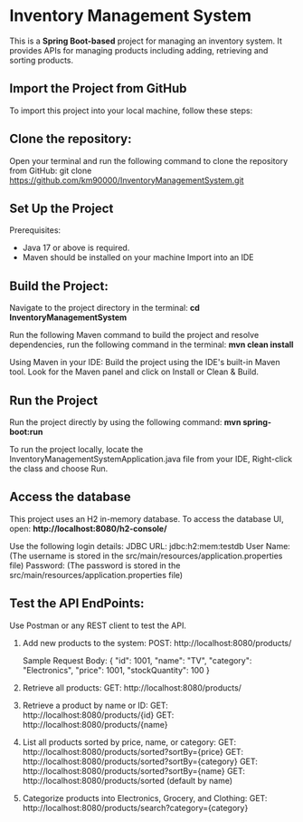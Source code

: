 # Inventory Management System
This is a **Spring Boot-based** project for managing an inventory system. It provides APIs for managing products including adding, retrieving and sorting products.

## Import the Project from GitHub
To import this project into your local machine, follow these steps:

## Clone the repository:
Open your terminal and run the following command to clone the repository from GitHub:
git clone https://github.com/km90000/InventoryManagementSystem.git

## Set Up the Project
Prerequisites:
- Java 17 or above is required.
- Maven should be installed on your machine
Import into an IDE

## Build the Project:
Navigate to the project directory in the terminal:
**cd InventoryManagementSystem**

Run the following Maven command to build the project and resolve dependencies, run the following command in the terminal:
**mvn clean install**

Using Maven in your IDE:
Build the project using the IDE's built-in Maven tool. Look for the Maven panel and click on Install or Clean & Build.

## Run the Project
Run the project directly by using the following command:
**mvn spring-boot:run**

To run the project locally, locate the InventoryManagementSystemApplication.java file from your IDE, Right-click the class and choose Run.


## Access the database
This project uses an H2 in-memory database.
To access the database UI, open:
**http://localhost:8080/h2-console/**

Use the following login details:
JDBC URL: jdbc:h2:mem:testdb
User Name: (The username is stored in the src/main/resources/application.properties file)
Password: (The password is stored in the src/main/resources/application.properties file)


## Test the API EndPoints:
Use Postman or any REST client to test the API.

1. Add new products to the system:
   POST: http://localhost:8080/products/
   
   Sample Request Body:
   {
    "id": 1001,
    "name": "TV",
    "category": "Electronics",
    "price": 1001,
    "stockQuantity": 100
    }

3. Retrieve all products:
   GET: http://localhost:8080/products/

4. Retrieve a product by name or ID:
   GET: http://localhost:8080/products/{id}
   GET: http://localhost:8080/products/{name}

5. List all products sorted by price, name, or category:
   GET: http://localhost:8080/products/sorted?sortBy={price}
   GET: http://localhost:8080/products/sorted?sortBy={category}
   GET: http://localhost:8080/products/sorted?sortBy={name}
   GET: http://localhost:8080/products/sorted (default by name)

6. Categorize products into Electronics, Grocery, and Clothing:
   GET: http://localhost:8080/products/search?category={category}



